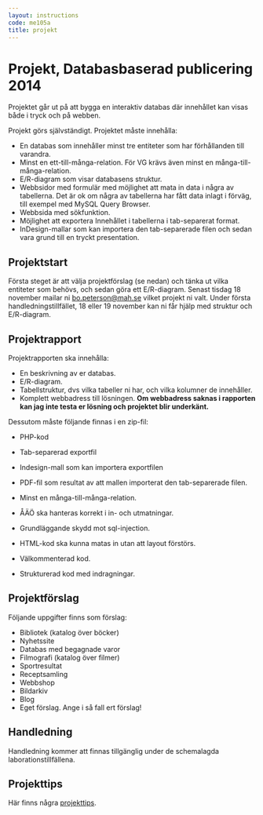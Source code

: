 ```yaml
---
layout: instructions
code: me105a
title: projekt
---
```


<style>
pre {white-space: pre-wrap;}
</style>

# Projekt, Databasbaserad publicering 2014

Projektet går ut på att bygga en interaktiv databas där innehållet kan visas både i tryck och på webben.

Projekt görs självständigt. Projektet måste innehålla:

- En databas som innehåller minst tre entiteter som har förhållanden till varandra. 
- Minst en ett-till-många-relation. För VG krävs även minst en många-till-många-relation.
- E/R-diagram som visar databasens struktur.
- Webbsidor med formulär med möjlighet att mata in data i några av tabellerna. Det är ok om några av tabellerna har fått data inlagt i förväg, till exempel med MySQL Query Browser.
- Webbsida med sökfunktion.
- Möjlighet att exportera Innehållet i tabellerna i tab-separerat format.
- InDesign-mallar som kan importera den tab-separerade filen och sedan vara grund till en tryckt presentation.

## Projektstart

Första steget är att välja projektförslag (se nedan) och tänka ut vilka entiteter som behövs, och sedan göra ett E/R-diagram. Senast tisdag 18 november mailar ni bo.peterson@mah.se vilket projekt ni valt. Under första handledningstillfället, 18 eller 19 november kan ni får hjälp med struktur och E/R-diagram. 

## Projektrapport

Projektrapporten ska innehålla:

- En beskrivning av er databas.
- E/R-diagram.
- Tabellstruktur, dvs vilka tabeller ni har, och vilka kolumner de innehåller. 
- Komplett webbadress till lösningen. **Om webbadress saknas i rapporten kan jag inte testa er lösning och projektet blir underkänt.**

Dessutom måste följande finnas i en zip-fil:

- PHP-kod
- Tab-separerad exportfil
- Indesign-mall som kan importera exportfilen
- PDF-fil som resultat av att mallen importerat den tab-separerade filen. 

- Minst en många-till-många-relation. 
- ÅÄÖ ska hanteras korrekt i in- och utmatningar. 
- Grundläggande skydd mot sql-injection. 
- HTML-kod ska kunna matas in utan att layout förstörs. 
- Välkommenterad kod. 
- Strukturerad kod med indragningar. 

## Projektförslag

Följande uppgifter finns som förslag:

- Bibliotek (katalog över böcker)
- Nyhetssite
- Databas med begagnade varor
- Filmografi (katalog över filmer)
- Sportresultat
- Receptsamling
- Webbshop
- Bildarkiv
- Blog
- Eget förslag. Ange i så fall ert förslag!

## Handledning

Handledning kommer att finnas tillgänglig under de schemalagda laborationstillfällena. 

## Projekttips

Här finns några [projekttips](tips.html). 